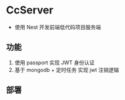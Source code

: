 # CcServer
- 使用 Nest 开发前端低代码项目服务端

## 功能
1. 使用 passport 实现 JWT 身份认证
2. 基于 mongodb + 定时任务 实现 jwt 注销逻辑

## 部署

